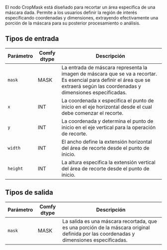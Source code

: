 El nodo CropMask está diseñado para recortar un área específica de una máscara dada. Permite a los usuarios definir la región de interés especificando coordenadas y dimensiones, extrayendo efectivamente una porción de la máscara para su posterior procesamiento o análisis.

## Tipos de entrada

| Parámetro | Comfy dtype | Descripción |
|-----------|-------------|-------------|
| `mask`    | MASK        | La entrada de máscara representa la imagen de máscara que se va a recortar. Es esencial para definir el área que se extraerá según las coordenadas y dimensiones especificadas. |
| `x`       | INT         | La coordenada x especifica el punto de inicio en el eje horizontal desde el cual debe comenzar el recorte. |
| `y`       | INT         | La coordenada y determina el punto de inicio en el eje vertical para la operación de recorte. |
| `width`   | INT         | El ancho define la extensión horizontal del área de recorte desde el punto de inicio. |
| `height`  | INT         | La altura especifica la extensión vertical del área de recorte desde el punto de inicio. |

## Tipos de salida

| Parámetro | Comfy dtype | Descripción |
|-----------|-------------|-------------|
| `mask`    | MASK        | La salida es una máscara recortada, que es una porción de la máscara original definida por las coordenadas y dimensiones especificadas. |
